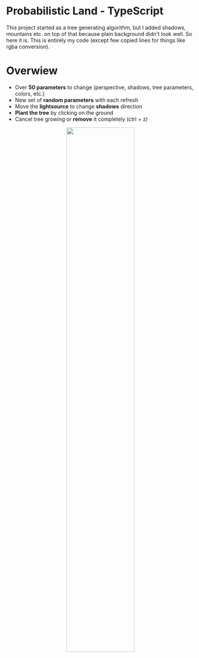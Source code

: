 # Probabilistic Land - TypeScript
This project started as a tree generating algorithm, but I added shadows, mountains etc. on top of that because plain background didn't look well. So here it is. This is entirely my code (except few copied lines for things like rgba conversion).

# Overwiew
- Over **50 parameters** to change (perspective, shadows, tree parameters, colors, etc.)
- New set of **random parameters** with each refresh
- Move the **lightsource** to change **shadows** direction
- **Plant the tree** by clicking on the ground
- Cancel tree growing or **remove** it completely (ctrl + z)

<p align="center">
  <img src="https://github.com/HeatGub/TS-flow-fields/assets/115884941/3d832021-ee6f-472c-8163-b58e56e38d7d" width=60% height=60%>
</p>